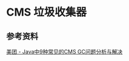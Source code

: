 # CMS 垃圾收集器



## 参考资料

[美团 - Java中9种常见的CMS GC问题分析与解决](https://tech.meituan.com/2020/11/12/java-9-cms-gc.html)